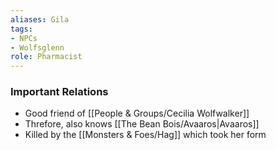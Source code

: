 ```yaml
---
aliases: Gila
tags: 
- NPCs
- Wolfsglenn
role: Pharmacist
---
```


### Important Relations
- Good friend of [[People & Groups/Cecilia Wolfwalker]]
- Threfore, also knows [[The Bean Bois/Avaaros|Avaaros]]
- Killed by the [[Monsters & Foes/Hag]] which took her form